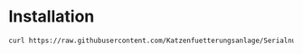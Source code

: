 # Installation

```bash
curl https://raw.githubusercontent.com/Katzenfuetterungsanlage/SerialnumberServer/master/install | bash
```
